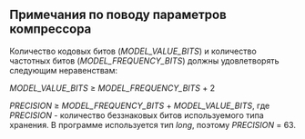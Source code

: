 ## Примечания по поводу параметров компрессора
Количество кодовых битов (*MODEL_VALUE_BITS*) и количество частотных 
битов (*MODEL_FREQUENCY_BITS*) должны удовлетворять следующим неравенствам:

*MODEL_VALUE_BITS* &ge; *MODEL_FREQUENCY_BITS* + 2

*PRECISION* &ge; *MODEL_FREQUENCY_BITS* + *MODEL_VALUE_BITS*, где *PRECISION* - 
количество беззнаковых битов используемого типа хранения.
В программе используется тип *long*, поэтому *PRECISION* = 63.
